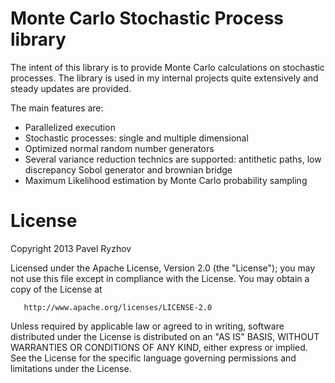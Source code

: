 # Monte Carlo Stochastic Process library #

The intent of this library is to provide Monte Carlo calculations on stochastic processes.
The library is used in my internal projects quite extensively and steady updates are provided.

The main features are:
* Parallelized execution
* Stochastic processes: single and multiple dimensional
* Optimized normal random number generators
* Several variance reduction technics are supported: antithetic paths, low discrepancy Sobol generator and brownian bridge
* Maximum Likelihood estimation by Monte Carlo probability sampling

# License

Copyright 2013 Pavel Ryzhov

   Licensed under the Apache License, Version 2.0 (the "License");
   you may not use this file except in compliance with the License.
   You may obtain a copy of the License at

       http://www.apache.org/licenses/LICENSE-2.0

   Unless required by applicable law or agreed to in writing, software
   distributed under the License is distributed on an "AS IS" BASIS,
   WITHOUT WARRANTIES OR CONDITIONS OF ANY KIND, either express or implied.
   See the License for the specific language governing permissions and
   limitations under the License.
